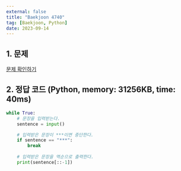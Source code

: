 ```yaml
---
external: false
title: "Baekjoon 4740"
tag: [Baekjoon, Python]
date: 2023-09-14
---
```


## 1. 문제

[문제 확인하기](https://www.acmicpc.net/problem/4740)

## 2. 정답 코드 (Python, memory: 31256KB, time: 40ms)

```python
while True:
    # 문장을 입력받는다.
    sentence = input()

    # 입력받은 문장이 ***이면 중단한다.
    if sentence == "***":
        break
    
    # 입력받은 문장을 역순으로 출력한다.
    print(sentence[::-1])
```

